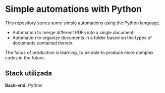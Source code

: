 # Simple automations with Python

This repository stores some simple automations using the Python language. 

- Automation to merge different PDFs into a single document;
- Automation to organize documents in a folder based on the types of documents contained therein.


The focus of production is learning, to be able to produce more complex codes in the future.






## Stack utilizada

**Back-end:** Python
